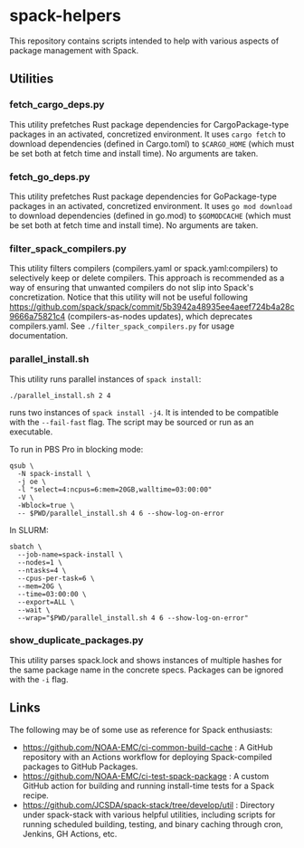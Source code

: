 # spack-helpers

This repository contains scripts intended to help with various aspects of package management with Spack.

## Utilities

### fetch_cargo_deps.py
This utility prefetches Rust package dependencies for CargoPackage-type
packages in an activated, concretized environment. It uses `cargo fetch` to
download dependencies (defined in Cargo.toml) to `$CARGO_HOME` (which must be
set both at fetch time and install time). No arguments are taken.

### fetch_go_deps.py
This utility prefetches Rust package dependencies for GoPackage-type packages
in an activated, concretized environment. It uses `go mod download` to download
dependencies (defined in go.mod) to `$GOMODCACHE` (which must be set both at
fetch time and install time). No arguments are taken.

### filter_spack_compilers.py
This utility filters compilers (compilers.yaml or spack.yaml:compilers) to
selectively keep or delete compilers. This approach is recommended as a way of
ensuring that unwanted compilers do not slip into Spack's concretization.
Notice that this utility will not be useful following
https://github.com/spack/spack/commit/5b3942a48935ee4aeef724b4a28c9666a75821c4
(compilers-as-nodes updates), which deprecates compilers.yaml.
See `./filter_spack_compilers.py` for usage documentation.

### parallel_install.sh
This utility runs parallel instances of `spack install`:
```console
./parallel_install.sh 2 4
```
runs two instances of `spack install -j4`. It is intended to be compatible with
the `--fail-fast` flag. The script may be sourced or run as an executable.

To run in PBS Pro in blocking mode:
```console
qsub \
  -N spack-install \
  -j oe \
  -l "select=4:ncpus=6:mem=20GB,walltime=03:00:00"
  -V \
  -Wblock=true \
  -- $PWD/parallel_install.sh 4 6 --show-log-on-error
```

In SLURM:
```console
sbatch \
  --job-name=spack-install \
  --nodes=1 \
  --ntasks=4 \
  --cpus-per-task=6 \
  --mem=20G \
  --time=03:00:00 \
  --export=ALL \
  --wait \
  --wrap="$PWD/parallel_install.sh 4 6 --show-log-on-error"
```

### show_duplicate_packages.py
This utility parses spack.lock and shows instances of multiple hashes for the
same package name in the concrete specs. Packages can be ignored with the `-i`
flag.

## Links

The following may be of some use as reference for Spack enthusiasts:

- https://github.com/NOAA-EMC/ci-common-build-cache : A GitHub repository with an Actions workflow for deploying Spack-compiled packages to GitHub Packages.
- https://github.com/NOAA-EMC/ci-test-spack-package : A custom GitHub action for building and running install-time tests for a Spack recipe.
- https://github.com/JCSDA/spack-stack/tree/develop/util : Directory under spack-stack with various helpful utilities, including scripts for running scheduled building, testing, and binary caching through cron, Jenkins, GH Actions, etc.
